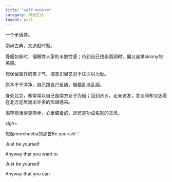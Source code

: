 ```yaml
---
title: "self-mockry"
category: 闲话生活
layout: post
---
```



一个矛盾体。

崇尚古典，又追赶时髦。

骨瘦如柴时，偏眼馋人家的丰腴性感；待到自己线条圆润时，偏又追求skinny的美感。

想保留些许的孩子气，潜意识里又忍不住引以为耻。

原本干干净净，自己跟自己反叛，偏要乱涂乱画。

身处北京，却常常以自己是南方女子为傲；回到水乡，走亲访友，言谈间却又因着在北方定居淌出许多的优越感来。

渴望能活得更简单，心里装着的，却还是功成名就的贪念。

sigh~

想起morcheeba的那首Be yourself：

Just be yourself

Anyway that you want to

Just be yourself

Anyway that you can 

